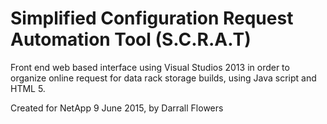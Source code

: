 # Simplified Configuration Request Automation Tool (S.C.R.A.T) 

Front end web based interface using Visual Studios 2013 in order to organize online request for data rack storage builds, 
using Java script and HTML 5.

Created for NetApp  9 June 2015, by Darrall Flowers 


